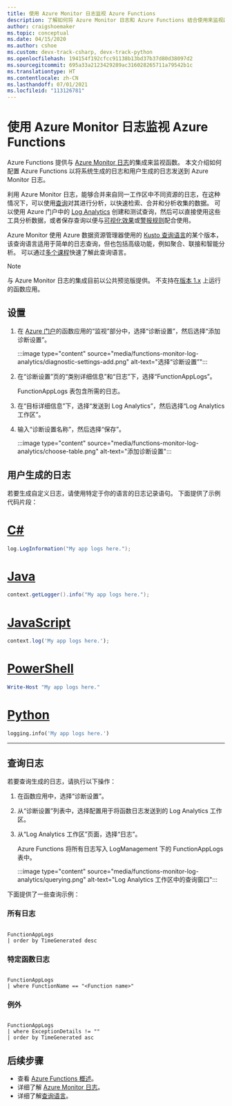 ```yaml
---
title: 使用 Azure Monitor 日志监视 Azure Functions
description: 了解如何将 Azure Monitor 日志和 Azure Functions 结合使用来监视函数执行。
author: craigshoemaker
ms.topic: conceptual
ms.date: 04/15/2020
ms.author: cshoe
ms.custom: devx-track-csharp, devx-track-python
ms.openlocfilehash: 194154f192cfcc91138b13bd37b37d80d38097d2
ms.sourcegitcommit: 695a33a2123429289ac316028265711a79542b1c
ms.translationtype: HT
ms.contentlocale: zh-CN
ms.lasthandoff: 07/01/2021
ms.locfileid: "113126781"
---
```

# <a name="monitoring-azure-functions-with-azure-monitor-logs"></a>使用 Azure Monitor 日志监视 Azure Functions

Azure Functions 提供与 [Azure Monitor 日志](../azure-monitor/logs/data-platform-logs.md)的集成来监视函数。 本文介绍如何配置 Azure Functions 以将系统生成的日志和用户生成的日志发送到 Azure Monitor 日志。

利用 Azure Monitor 日志，能够合并来自同一工作区中不同资源的日志，在这种情况下，可以使用[查询](../azure-monitor/logs/log-query-overview.md)对其进行分析，以快速检索、合并和分析收集的数据。  可以使用 Azure 门户中的 [Log Analytics](../azure-monitor/logs/log-query-overview.md) 创建和测试查询，然后可以直接使用这些工具分析数据，或者保存查询以便与[可视化效果](../azure-monitor/visualizations.md)或[警报规则](../azure-monitor/alerts/alerts-overview.md)配合使用。

Azure Monitor 使用 Azure 数据资源管理器使用的 [Kusto 查询语言](/azure/kusto/query/)的某个版本，该查询语言适用于简单的日志查询，但也包括高级功能，例如聚合、联接和智能分析。 可以通过[多个课程](../azure-monitor/logs/get-started-queries.md)快速了解此查询语言。

> [!NOTE]
> 与 Azure Monitor 日志的集成目前以公共预览版提供。 不支持在[版本 1.x](functions-versions.md) 上运行的函数应用。

## <a name="setting-up"></a>设置

1. 在 [Azure 门户](https://portal.azure.com)的函数应用的“监视”部分中，选择“诊断设置”，然后选择“添加诊断设置”。

   :::image type="content" source="media/functions-monitor-log-analytics/diagnostic-settings-add.png" alt-text="选择“诊断设置”":::

1. 在“诊断设置”页的“类别详细信息”和“日志”下，选择“FunctionAppLogs”。

   FunctionAppLogs 表包含所需的日志。

1. 在“目标详细信息”下，选择“发送到 Log Analytics”，然后选择“Log Analytics 工作区”。 

1. 输入“诊断设置名称”，然后选择“保存”。

   :::image type="content" source="media/functions-monitor-log-analytics/choose-table.png" alt-text="添加诊断设置":::

## <a name="user-generated-logs"></a>用户生成的日志

若要生成自定义日志，请使用特定于你的语言的日志记录语句。 下面提供了示例代码片段：


# <a name="c"></a>[C#](#tab/csharp)

```csharp
log.LogInformation("My app logs here.");
```

# <a name="java"></a>[Java](#tab/java)

```java
context.getLogger().info("My app logs here.");
```

# <a name="javascript"></a>[JavaScript](#tab/javascript)

```javascript
context.log('My app logs here.');
```

# <a name="powershell"></a>[PowerShell](#tab/powershell)

```powershell
Write-Host "My app logs here."
```

# <a name="python"></a>[Python](#tab/python)

```python
logging.info('My app logs here.')
```

---

## <a name="querying-the-logs"></a>查询日志

若要查询生成的日志，请执行以下操作：
 
1. 在函数应用中，选择“诊断设置”。 

1. 从“诊断设置”列表中，选择配置用于将函数日志发送到的 Log Analytics 工作区。 

1. 从“Log Analytics 工作区”页面，选择“日志”。

   Azure Functions 将所有日志写入 LogManagement 下的 FunctionAppLogs 表中。 

   :::image type="content" source="media/functions-monitor-log-analytics/querying.png" alt-text="Log Analytics 工作区中的查询窗口":::

下面提供了一些查询示例：

### <a name="all-logs"></a>所有日志

```

FunctionAppLogs
| order by TimeGenerated desc

```

### <a name="specific-function-logs"></a>特定函数日志

```

FunctionAppLogs
| where FunctionName == "<Function name>" 

```

### <a name="exceptions"></a>例外

```

FunctionAppLogs
| where ExceptionDetails != ""  
| order by TimeGenerated asc

```

## <a name="next-steps"></a>后续步骤

- 查看 [Azure Functions 概述](functions-overview.md)。
- 详细了解 [Azure Monitor 日志](../azure-monitor/logs/data-platform-logs.md)。
- 详细了解[查询语言](../azure-monitor/logs/get-started-queries.md)。
